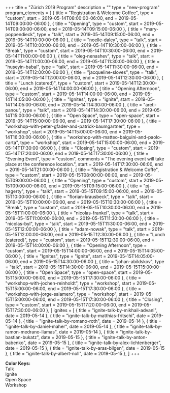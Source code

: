 +++
title = "Zürich 2019 Program"
description = ""
type = "new-program"
program_elements = [
    { title = "Registration & Welcome Coffee", type = "custom", start = 2019-05-14T08:00:00-06:00, end = 2019-05-14T09:00:00-06:00 },
    { title = "Opening", type = "custom", start = 2019-05-14T09:00:00-06:00, end = 2019-05-14T09:15:00-06:00 },
    { title = "mary-poppendieck", type = "talk", start = 2019-05-14T09:15:00-06:00, end = 2019-05-14T10:00:00-06:00 },
    { title = "noelle-daley", type = "talk", start = 2019-05-14T10:00:00-06:00, end = 2019-05-14T10:30:00-06:00 },
    { title = "Break", type = "custom", start = 2019-05-14T10:30:00-06:00, end = 2019-05-14T11:00:00-06:00 },
    { title = "oleg-nenashev", type = "talk", start = 2019-05-14T11:00:00-06:00, end = 2019-05-14T11:30:00-06:00 },
    { title = "huseyin-babal", type = "talk", start = 2019-05-14T11:30:00-06:00, end = 2019-05-14T12:00:00-06:00 },
    { title = "jacqueline-sloves", type = "talk", start = 2019-05-14T12:00:00-06:00, end = 2019-05-14T12:30:00-06:00 },
    { title = "Lunch (catered)", type = "custom", start = 2019-05-14T12:30:00-06:00, end = 2019-05-14T14:00:00-06:00 },
    { title = "Opening Afternoon", type = "custom", start = 2019-05-14T14:00:00-06:00, end = 2019-05-14T14:05:00-06:00 },
    { title = "Ignites", type = "ignite", start = 2019-05-14T14:05:00-06:00, end = 2019-05-14T14:30:00-06:00 },
    { title = "areti-panou", type = "talk", start = 2019-05-14T14:30:00-06:00, end = 2019-05-14T15:00:00-06:00 },
    { title = "Open Space", type = "open-space", start = 2019-05-14T15:00:00-06:00, end = 2019-05-14T17:30:00-06:00 },
    { title = "workshop-with-peter-gfader-and-patrick-baumgartner", type = "workshop", start = 2019-05-14T15:00:00-06:00, end = 2019-05-14T16:30:00-06:00 },
    { title = "workshop-with-matteo-baiguini-and-paolo-carta", type = "workshop", start = 2019-05-14T15:00:00-06:00, end = 2019-05-14T17:30:00-06:00 },
    { title = "Closing", type = "custom", start = 2019-05-14T17:20:00-06:00, end = 2019-05-14T17:30:00-06:00 },
    { title = "Evening Event", type = "custom", comments = "The evening event will take place at the conference location.", start = 2019-05-14T17:30:00-06:00, end = 2019-05-14T21:00:00-06:00 },
    { title = "Registration & Welcome Coffe", type = "custom", start = 2019-05-15T08:00:00-06:00, end = 2019-05-15T09:00:00-06:00 },
    { title = "Opening", type = "custom", start = 2019-05-15T09:00:00-06:00, end = 2019-05-15T09:15:00-06:00 },
    { title = "pj-hagerty", type = "talk", start = 2019-05-15T09:15:00-06:00, end = 2019-05-15T10:00:00-06:00 },
    { title = "florian-krausbeck", type = "talk", start = 2019-05-15T10:00:00-06:00, end = 2019-05-15T10:30:00-06:00 },
    { title = "Break", type = "custom", start = 2019-05-15T10:30:00-06:00, end = 2019-05-15T11:00:00-06:00 },
    { title = "nicolas-frankel", type = "talk", start = 2019-05-15T11:00:00-06:00, end = 2019-05-15T11:30:00-06:00 },
    { title = "nicolas-byl", type = "talk", start = 2019-05-15T11:30:00-06:00, end = 2019-05-15T12:00:00-06:00 },
    { title = "adam-nowak", type = "talk", start = 2019-05-15T12:00:00-06:00, end = 2019-05-15T12:30:00-06:00 },
    { title = "Lunch (catered)", type = "custom", start = 2019-05-15T12:30:00-06:00, end = 2019-05-15T14:00:00-06:00 },
    { title = "Opening Afternoon", type = "custom", start = 2019-05-15T14:00:00-06:00, end = 2019-05-15T14:05:00-06:00 },
    { title = "Ignites", type = "ignite", start = 2019-05-15T14:05:00-06:00, end = 2019-05-15T14:30:00-06:00 },
    { title = "johan-abildskov", type = "talk", start = 2019-05-15T14:30:00-06:00, end = 2019-05-15T15:00:00-06:00 },
    { title = "Open Space", type = "open-space", start = 2019-05-15T15:00:00-06:00, end = 2019-05-15T17:30:00-06:00 },
    { title = "workshop-with-jochen-reinholdt", type = "workshop", start = 2019-05-15T15:00:00-06:00, end = 2019-05-15T17:30:00-06:00 },
    { title = "workshop-with-jorge-salamero", type = "workshop", start = 2019-05-15T15:00:00-06:00, end = 2019-05-15T17:30:00-06:00 },
    { title = "Closing", type = "custom", start = 2019-05-15T17:20:00-06:00, end = 2019-05-15T17:30:00-06:00 },
]
ignites = [
    { title = "ignite-talk-by-mikhail-advani", date = 2019-05-14 },
    { title = "ignite-talk-by-matthias-fritschi", date = 2019-05-14 },
    { title = "ignite-talk-by-romano-roth", date = 2019-05-14 },
    { title = "ignite-talk-by-daniel-maher", date = 2019-05-14 },
    { title = "ignite-talk-by-ramon-medrano-llamas", date = 2019-05-14 },
    { title = "ignite-talk-by-bastian-bukatz", date = 2019-05-15 },
    { title = "ignite-talk-by-anton-babenko", date = 2019-05-15 },
    { title = "ignite-talk-by-alex-lichtenberger", date = 2019-05-15 },
    { title = "ignite-talk-by-aras-bilgen", date = 2019-05-15 },
    { title = "ignite-talk-by-albert-noll", date = 2019-05-15 },
]
+++
<div>
<b>Color Keys:</b>
<div class="col-lg-2 col-md-2 program-element program-talk">Talk</div>
<div class="col-lg-2 col-md-2 program-element program-ignite">Ignite</div>
<div class="col-lg-2 col-md-2 program-element program-open-space">Open Space</div>
<div class="col-lg-2 col-md-2 program-element program-workshop">Workshop</div>
</div>
